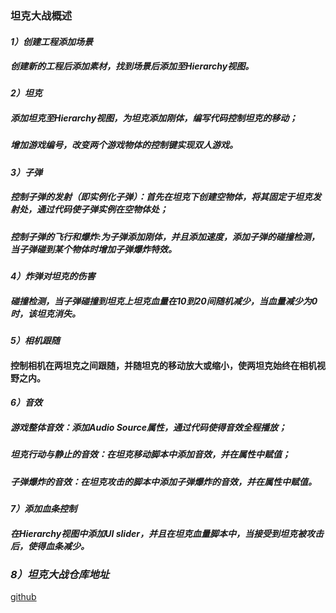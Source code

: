 ### **坦克大战概述**
#### *1）创建工程添加场景*
##### 创建新的工程后添加素材，找到场景后添加至Hierarchy视图。
#### *2）坦克*
##### 添加坦克至Hierarchy视图，为坦克添加刚体，编写代码控制坦克的移动；
##### 增加游戏编号，改变两个游戏物体的控制键实现双人游戏。
#### *3）子弹*
##### 控制子弹的发射（即实例化子弹）：首先在坦克下创建空物体，将其固定于坦克发射处，通过代码使子弹实例在空物体处；
##### 控制子弹的飞行和爆炸:为子弹添加刚体，并且添加速度，添加子弹的碰撞检测，当子弹碰到某个物体时增加子弹爆炸特效。
#### *4）炸弹对坦克的伤害*
##### 碰撞检测，当子弹碰撞到坦克上坦克血量在10到20间随机减少，当血量减少为0时，该坦克消失。
#### *5）相机跟随*
#### 控制相机在两坦克之间跟随，并随坦克的移动放大或缩小，使两坦克始终在相机视野之内。
#### *6）音效*
##### 游戏整体音效：添加Audio Source属性，通过代码使得音效全程播放；
##### 坦克行动与静止的音效：在坦克移动脚本中添加音效，并在属性中赋值；
##### 子弹爆炸的音效：在坦克攻击的脚本中添加子弹爆炸的音效，并在属性中赋值。
#### *7）添加血条控制*
##### 在Hierarchy视图中添加UI slider，并且在坦克血量脚本中，当接受到坦克被攻击后，使得血条减少。
### *8）坦克大战仓库地址*
[github](https://github.com/Deviltxx/GameProjects)                                                  